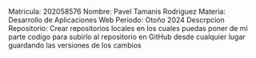 Matricula:                202058576 
Nombre:                   Pavel Tamanis Rodriguez 
Materia:                  Desarrollo de Aplicaciones Web
 Periodo:                 Otoño 2024
Descrpcion Repositorio:   Crear repositorios locales en los cuales puedas poner de mi parte codigo para subirlo al repositorio en GitHub desde cualquier lugar guardando las versiones de los cambios
